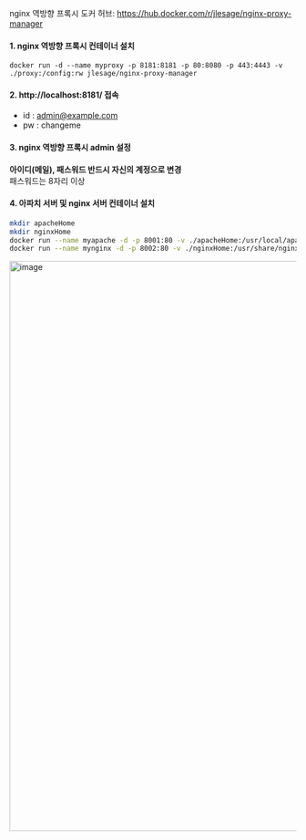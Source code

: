 nginx 역방향 프록시 도커 허브: https://hub.docker.com/r/jlesage/nginx-proxy-manager

#### 1. nginx 역방향 프록시 컨테이너 설치
```
docker run -d --name myproxy -p 8181:8181 -p 80:8080 -p 443:4443 -v ./proxy:/config:rw jlesage/nginx-proxy-manager
```
####  2. http://localhost:8181/ 접속  
- id : admin@example.com  
- pw : changeme

####  3. nginx 역방향 프록시 admin 설정
**아이디(메일), 패스워드 반드시 자신의 계정으로 변경**  
패스워드는 8자리 이상

#### 4. 아파치 서버 및 nginx 서버 컨테이너 설치
```bash
mkdir apacheHome
mkdir nginxHome
docker run --name myapache -d -p 8001:80 -v ./apacheHome:/usr/local/apache2/htdocs httpd
docker run --name mynginx -d -p 8002:80 -v ./nginxHome:/usr/share/nginx/html nginx
```

<img width="1000" alt="image" src="https://github.com/user-attachments/assets/d7ba292e-69f1-4390-979f-474d9464cccf">
